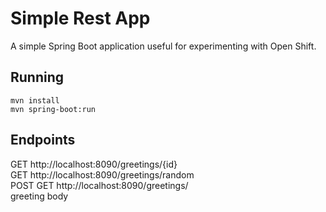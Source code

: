 # Simple Rest App 

A simple Spring Boot application useful for experimenting with Open Shift.

## Running
```
mvn install  
mvn spring-boot:run  
```

## Endpoints
GET http://localhost:8090/greetings/{id}  
GET http://localhost:8090/greetings/random  
POST GET http://localhost:8090/greetings/  
	greeting body    
 
